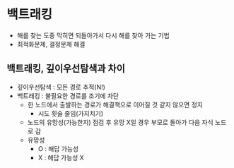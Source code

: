 # 백트래킹

- 해를 찾는 도중 막히면 되돌아가서 다시 해를 찾아 가는 기법
- 최적화문제, 결정문제 해결

## 백트래킹, 깊이우선탐색과 차이

- 깊이우선탐색 : 모든 경로 추적(N!)
- 백트래킹 : 불필요한 경로를 조기에 차단
    * 한 노드에서 출발하는 경로가 해결책으로 이어질 것 같지 않으면 정지
        * 시도 횟술 줄임(가지치기)
    * 노드의 유망성(가능한지) 점검 후 유망 X일 경우 부모로 돌아가 다음 자식 노드로 감
    * 유망성
        * O : 해답 가능성
        * X : 해답 가능성 X
    